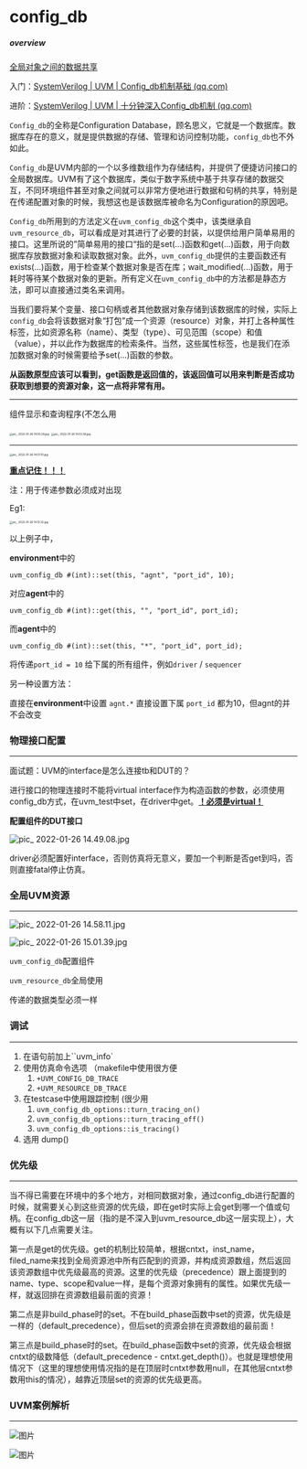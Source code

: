 # config_db

##### overview

<u>全局对象之间的数据共享</u>

入门：[SystemVerilog | UVM | Config_db机制基础 (qq.com)](https://mp.weixin.qq.com/s/dWyGKVE1RS8ztbnXvH0l5Q)

进阶：[SystemVerilog | UVM | 十分钟深入Config_db机制 (qq.com)](https://mp.weixin.qq.com/s/As_OZFMNCZqGD02yvQCQKA)

`Config_db`的全称是Configuration Database，顾名思义，它就是一个数据库。数据库存在的意义，就是提供数据的存储、管理和访问控制功能，`config_db`也不外如此。

`Config_db`是UVM内部的一个以多维数组作为存储结构，并提供了便捷访问接口的全局数据库。UVM有了这个数据库，类似于数字系统中基于共享存储的数据交互，不同环境组件甚至对象之间就可以非常方便地进行数据和句柄的共享，特别是在传递配置对象的时候，我想这也是该数据库被命名为Configuration的原因吧。

`Config_db`所用到的方法定义在`uvm_config_db`这个类中，该类继承自`uvm_resource_db`，可以看成是对其进行了必要的封装，以提供给用户简单易用的接口。这里所说的”简单易用的接口“指的是set(...)函数和get(...)函数，用于向数据库存放数据对象和读取数据对象。此外，`uvm_config_db`提供的主要函数还有exists(...)函数，用于检查某个数据对象是否在库；wait_modified(...)函数，用于耗时等待某个数据对象的更新。所有定义在`uvm_config_db`中的方法都是静态方法，即可以直接通过类名来调用。

当我们要将某个变量、接口句柄或者其他数据对象存储到该数据库的时候，实际上`config_db`会将该数据对象“打包”成一个资源（resource）对象，并打上各种属性标签，比如资源名称（name）、类型（type）、可见范围（scope）和值（value），并以此作为数据库的检索条件。当然，这些属性标签，也是我们在添加数据对象的时候需要给予set(...)函数的参数。

**从函数原型应该可以看到，get函数是返回值的，该返回值可以用来判断是否成功获取到想要的资源对象，这一点将非常有用。**

------

组件显示和查询程序(不怎么用

<img src="https://github.com/yiliang079/pic/blob/main/pic_%202022-01-26%2014.00.28.jpg?raw=true" alt="pic_ 2022-01-26 14.00.28.jpg" style="zoom: 33%;" />

<img src="https://github.com/yiliang079/pic/blob/main/pic_%202022-01-26%2014.03.38.jpg?raw=true" alt="pic_ 2022-01-26 14.03.38.jpg" style="zoom:33%;" />

------

<img src="https://github.com/yiliang079/pic/blob/main/pic_%202022-01-26%2014.07.01.jpg?raw=true" alt="pic_ 2022-01-26 14.07.01.jpg" style="zoom: 33%;" />

**<u>重点记住！！！</u>**

注：用于传递参数必须成对出现

Eg1:

<img src="https://github.com/yiliang079/pic/blob/main/pic_%202022-01-26%2014.10.32.jpg?raw=true" alt="pic_ 2022-01-26 14.10.32.jpg" style="zoom: 33%;" />

以上例子中，

**environment**中的

`uvm_config_db #(int)::set(this, "agnt", "port_id", 10);`

对应**agent**中的

`uvm_config_db #(int)::get(this, "", "port_id", port_id);`

而**agent**中的

`uvm_config_db #(int)::set(this, "*", "port_id", port_id);`

将传递`port_id = 10` 给下属的所有组件，例如`driver` / `sequencer`

另一种设置方法：

直接在**environment**中设置 `agnt.*` 直接设置下属 `port_id` 都为10，但agnt的并不会改变

### 物理接口配置

------

面试题：UVM的interface是怎么连接tb和DUT的？

进行接口的物理连接时不能将virtual interface作为构造函数的参数，必须使用config_db方式，在uvm_test中set，在driver中get。**<u>！必须是virtual！</u>**

**配置组件的DUT接口**

![pic_ 2022-01-26 14.49.08.jpg](https://github.com/yiliang079/pic/blob/main/pic_%202022-01-26%2014.49.08.jpg?raw=true)

driver必须配置好interface，否则仿真将无意义，要加一个判断是否get到吗，否则直接fatal停止仿真。

### 全局UVM资源

------

![pic_ 2022-01-26 14.58.11.jpg](https://github.com/yiliang079/pic/blob/main/pic_%202022-01-26%2014.58.11.jpg?raw=true)

![pic_ 2022-01-26 15.01.39.jpg](https://github.com/yiliang079/pic/blob/main/pic_%202022-01-26%2015.01.39.jpg?raw=true)

`uvm_config_db`配置组件

`uvm_resource_db`全局使用

传递的数据类型必须一样

### 调试

------

1. 在语句前加上``uvm_info`
2. 使用仿真命令选项 （makefile中使用很方便
   1. `+UVM_CONFIG_DB_TRACE`
   2. `+UVM_RESOURCE_DB_TRACE`
3. 在testcase中使用跟踪控制 (很少用
   1. `uvm_config_db_options::turn_tracing_on()`
   2. `uvm_config_db_options::turn_tracing_off()`
   3. `uvm_config_db_options::is_tracing()`
4. 选用 dump()

### 优先级

------

当不得已需要在环境中的多个地方，对相同数据对象，通过config_db进行配置的时候，就需要关心到这些资源的优先级，即在get时实际上会get到哪一个值或句柄。在config_db这一层（指的是不深入到uvm_resource_db这一层实现上），大概有以下几点需要关注。

第一点是get的优先级。get的机制比较简单，根据cntxt，inst_name，filed_name来找到全局资源池中所有匹配到的资源，并构成资源数组，然后返回该资源数组中优先级最高的资源。这里的优先级（precedence）跟上面提到的name、type、scope和value一样，是每个资源对象拥有的属性。如果优先级一样，就返回排在资源数组最前面的资源！

第二点是非build_phase时的set。不在build_phase函数中set的资源，优先级是一样的（default_precedence），但后set的资源会排在资源数组的最前面！

第三点是build_phase时的set。在build_phase函数中set的资源，优先级会根据cntxt的级数降低（default_precedence - cntxt.get_depth()）。也就是理想使用情况下（这里的理想使用情况指的是在顶层时cntxt参数用null，在其他层cntxt参数用this的情况），越靠近顶层set的资源的优先级更高。

### UVM案例解析

------

![图片](https://mmbiz.qpic.cn/mmbiz_png/YJOEW8ib9oGPNSkTvTYIpibIqBiabVLWqqibref3Pmgickk3VNHmiarB3V71E7Tj9CibMrOYyLfSpS6PMVB7pNKoNqZ7Q/640?wx_fmt=png&tp=webp&wxfrom=5&wx_lazy=1&wx_co=1)



![图片](https://mmbiz.qpic.cn/mmbiz_png/YJOEW8ib9oGPNSkTvTYIpibIqBiabVLWqqib2AJLzItkvqnoAyziagesNfpOkT3fdia8BtRiaEZYYYeI3cMib2cmuZ9fuA/640?wx_fmt=png&tp=webp&wxfrom=5&wx_lazy=1&wx_co=1)



